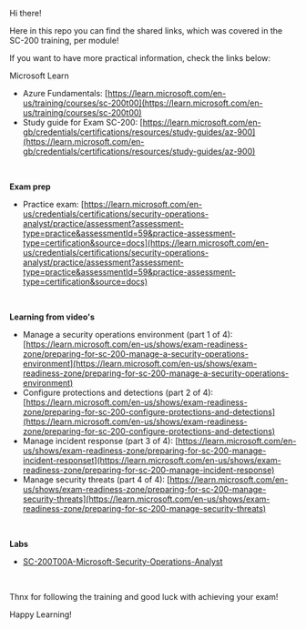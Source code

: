 Hi there!

Here in this repo you can find the shared links, which was covered in the SC-200 training, per module!

If you want to have more practical information, check the links below:
<br>

Microsoft Learn
- Azure Fundamentals: [https://learn.microsoft.com/en-us/training/courses/sc-200t00](https://learn.microsoft.com/en-us/training/courses/sc-200t00)
- Study guide for Exam SC-200: [https://learn.microsoft.com/en-gb/credentials/certifications/resources/study-guides/az-900](https://learn.microsoft.com/en-gb/credentials/certifications/resources/study-guides/az-900)
<br>

**Exam prep**
- Practice exam: [https://learn.microsoft.com/en-us/credentials/certifications/security-operations-analyst/practice/assessment?assessment-type=practice&assessmentId=59&practice-assessment-type=certification&source=docs](https://learn.microsoft.com/en-us/credentials/certifications/security-operations-analyst/practice/assessment?assessment-type=practice&assessmentId=59&practice-assessment-type=certification&source=docs)
<br>

**Learning from video's**
- Manage a security operations environment (part 1 of 4): [https://learn.microsoft.com/en-us/shows/exam-readiness-zone/preparing-for-sc-200-manage-a-security-operations-environment](https://learn.microsoft.com/en-us/shows/exam-readiness-zone/preparing-for-sc-200-manage-a-security-operations-environment)
- Configure protections and detections (part 2 of 4): [https://learn.microsoft.com/en-us/shows/exam-readiness-zone/preparing-for-sc-200-configure-protections-and-detections](https://learn.microsoft.com/en-us/shows/exam-readiness-zone/preparing-for-sc-200-configure-protections-and-detections)
- Manage incident response (part 3 of 4): [https://learn.microsoft.com/en-us/shows/exam-readiness-zone/preparing-for-sc-200-manage-incident-responset](https://learn.microsoft.com/en-us/shows/exam-readiness-zone/preparing-for-sc-200-manage-incident-response)
- Manage security threats (part 4 of 4): [https://learn.microsoft.com/en-us/shows/exam-readiness-zone/preparing-for-sc-200-manage-security-threats](https://learn.microsoft.com/en-us/shows/exam-readiness-zone/preparing-for-sc-200-manage-security-threats)
<br>

**Labs**
- [SC-200T00A-Microsoft-Security-Operations-Analyst](https://microsoftlearning.github.io/SC-200T00A-Microsoft-Security-Operations-Analyst/)

<br>

Thnx for following the training and good luck with achieving your exam!

Happy Learning!
